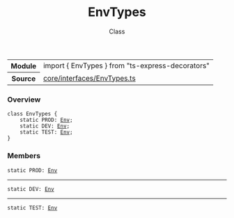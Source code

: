 <header class="symbol-info-header">    <h1 id="envtypes">EnvTypes</h1>    <label class="symbol-info-type-label class">Class</label>      </header>
<section class="symbol-info">      <table class="is-full-width">        <tbody>        <tr>          <th>Module</th>          <td>            <div class="lang-typescript">                <span class="token keyword">import</span> { EnvTypes }                 <span class="token keyword">from</span>                 <span class="token string">"ts-express-decorators"</span>                            </div>          </td>        </tr>        <tr>          <th>Source</th>          <td>            <a href="https://github.com/Romakita/ts-express-decorators/blob/v2.0.0-4/src/core/interfaces/EnvTypes.ts#L0-L0">                core/interfaces/EnvTypes.ts            </a>        </td>        </tr>                </tbody>      </table>    </section>

### Overview

<pre><code class="typescript-lang"><span class="token keyword">class</span> EnvTypes <span class="token punctuation">{</span>
    <span class="token keyword">static</span> PROD<span class="token punctuation">:</span> <a href="#api/common/core/env"><span class="token">Env</span></a><span class="token punctuation">;</span>
    <span class="token keyword">static</span> DEV<span class="token punctuation">:</span> <a href="#api/common/core/env"><span class="token">Env</span></a><span class="token punctuation">;</span>
    <span class="token keyword">static</span> TEST<span class="token punctuation">:</span> <a href="#api/common/core/env"><span class="token">Env</span></a><span class="token punctuation">;</span>
<span class="token punctuation">}</span></code></pre>

### Members

<div class="method-overview"><pre><code class="typescript-lang"><span class="token keyword">static</span> PROD<span class="token punctuation">:</span> <a href="#api/common/core/env"><span class="token">Env</span></a></code></pre></div>
<hr />
<div class="method-overview"><pre><code class="typescript-lang"><span class="token keyword">static</span> DEV<span class="token punctuation">:</span> <a href="#api/common/core/env"><span class="token">Env</span></a></code></pre></div>
<hr />
<div class="method-overview"><pre><code class="typescript-lang"><span class="token keyword">static</span> TEST<span class="token punctuation">:</span> <a href="#api/common/core/env"><span class="token">Env</span></a></code></pre></div>
